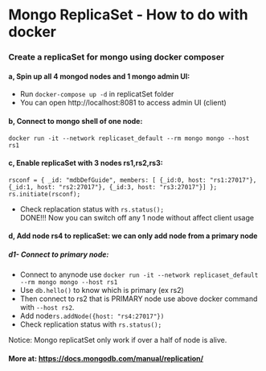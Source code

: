 # Mongo ReplicaSet - How to do with docker
### Create a replicaSet for mongo using docker composer
#### a, Spin up all 4 mongod nodes and 1 mongo admin UI:
* Run ```docker-compose up -d``` in replicatSet folder
* You can open http://localhost:8081 to access admin UI (client)
#### b, Connect to mongo shell of one node:
```docker run -it --network replicaset_default --rm mongo mongo --host rs1```
#### c, Enable replicaSet with 3 nodes rs1,rs2,rs3:
```
rsconf = { _id: "mdbDefGuide", members: [ {_id:0, host: "rs1:27017"}, {_id:1, host: "rs2:27017"}, {_id:3, host: "rs3:27017"}] }; 
rs.initiate(rsconf);
```
* Check replacation status with ```rs.status();``` \
DONE!!! 
Now you can switch off any 1 node without affect client usage
#### d, Add node rs4 to replicaSet: we can only add node from a primary node
##### d1- Connect to primary node:
* Connect to anynode use 
```docker run -it --network replicaset_default --rm mongo mongo --host rs1``` 
* Use ```db.hello()``` to know which is primary (ex rs2)
* Then connect to rs2 that is PRIMARY node use above docker command with ```--host rs2```. 
* Add node```rs.addNode({host: "rs4:27017"})```
* Check replication status with ```rs.status();``` 

Notice: Mongo replicatSet only work if over a half of node is alive.
#### More at: https://docs.mongodb.com/manual/replication/
